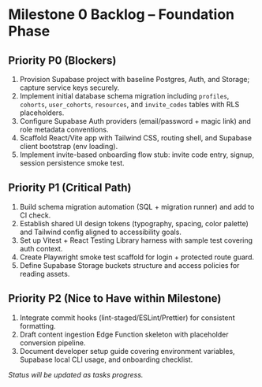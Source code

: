 # Milestone 0 Backlog – Foundation Phase

## Priority P0 (Blockers)
1. Provision Supabase project with baseline Postgres, Auth, and Storage; capture service keys securely.
2. Implement initial database schema migration including `profiles`, `cohorts`, `user_cohorts`, `resources`, and `invite_codes` tables with RLS placeholders.
3. Configure Supabase Auth providers (email/password + magic link) and role metadata conventions.
4. Scaffold React/Vite app with Tailwind CSS, routing shell, and Supabase client bootstrap (env loading).
5. Implement invite-based onboarding flow stub: invite code entry, signup, session persistence smoke test.

## Priority P1 (Critical Path)
1. Build schema migration automation (SQL + migration runner) and add to CI check.
2. Establish shared UI design tokens (typography, spacing, color palette) and Tailwind config aligned to accessibility goals.
3. Set up Vitest + React Testing Library harness with sample test covering auth context.
4. Create Playwright smoke test scaffold for login + protected route guard.
5. Define Supabase Storage buckets structure and access policies for reading assets.

## Priority P2 (Nice to Have within Milestone)
1. Integrate commit hooks (lint-staged/ESLint/Prettier) for consistent formatting.
2. Draft content ingestion Edge Function skeleton with placeholder conversion pipeline.
3. Document developer setup guide covering environment variables, Supabase local CLI usage, and onboarding checklist.

_Status will be updated as tasks progress._
